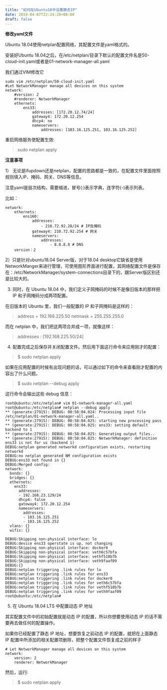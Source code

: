 ```yaml
---
title: "如何在Ubuntu18中设置静态IP"
date: 2019-04-07T22:24:28+08:00
draft: false
---
```


**修改yaml文件**

Ubuntu 18.04使用netplan配置网络，其配置文件是yaml格式的。

安装好Ubuntu 18.04之后，在/etc/netplan/目录下默认的配置文件名是50-cloud-init.yaml或者是01-network-manager-all.yaml


我们通过VIM修改它

```
sudo vim /etc/netplan/50-cloud-init.yaml
#Let NetworkManager manage all devices on this system 
network:
    #version: 2
    #renderer: NetworkManager
    ethernets:     
        ens33:   
            addresses: [172.20.12.74/24]
            gateway4: 172.20.12.254
            dhcp4: no     
            nameservers:           
                addresses: [103.16.125.251, 103.16.125.252]
```


重启网络服务使配置生效:

>sudo netplan apply 



**注意事项**

1） 无论是ifupdown还是netplan，配置的思路都是一致的，在配置文件里面按照规则填入IP、掩码、网关、DNS等信息。

注意yaml是层次结构，需要缩进，冒号(:)表示字典，连字符(-)表示列表。

比如：
```
network:     
    ethernets:
        ens160:
            addresses:
                - 210.72.92.28/24 # IP及掩码
            gateway4: 210.72.92.254 # 网关
            nameservers:
                addresses:
                    - 8.8.8.8 # DNS     
    version：2 
```


2）只是针对ubuntu18.04 Server版，对于18.04 desktop它缺省是使用NetworkManger来进行管理，可使用图形界面进行配置，其网络配置文件是保存在：/etc/NetworkManager/system-connections目录下的，跟Server版区别还是比较大的。



3) 同时，在 Ubuntu 18.04 中，我们定义子网掩码的时候不是像旧版本的那样把 IP 和子网掩码分成两项配置。

在旧版本的 Ubuntu 里，我们一般配置的 IP 和子网掩码是这样的：

> address = 192.168.225.50 
> netmask = 255.255.255.0 

而在 netplan 中，我们把这两项合并成一项，就像这样：

> addresses : [192.168.225.50/24] 



4) 配置完成之后保存并关闭配置文件。然后用下面这行命令来应用刚才的配置：

> $ sudo netplan apply 

如果在应用配置的时候有出现问题的话，可以通过如下的命令来查看刚才配置的内容出了什么问题。

> $ sudo netplan --debug apply 

这行命令会输出这些 debug 信息：

```
root@ubuntu:/etc/netplan# vim 01-network-manager-all.yaml 
root@ubuntu:/etc/netplan# netplan --debug apply
** (generate:27915): DEBUG: 00:58:04.024: Processing input file /etc/netplan/01-network-manager-all.yaml..
** (generate:27915): DEBUG: 00:58:04.025: starting new processing pass
** (generate:27915): DEBUG: 00:58:04.025: ens33: setting default backend to 1
** (generate:27915): DEBUG: 00:58:04.025: Generating output files..
** (generate:27915): DEBUG: 00:58:04.025: NetworkManager: definition ens33 is not for us (backend 1)
DEBUG:netplan generated networkd configuration exists, restarting networkd
DEBUG:no netplan generated NM configuration exists
DEBUG:ens33 not found in {}
DEBUG:Merged config:
network:
  bonds: {}
  bridges: {}
  ethernets:
    ens33:
      addresses:
      - 192.168.23.129/24
      dhcp4: false
      gateway4: 172.20.12.254
      nameservers:
        addresses:
        - 103.16.125.251
        - 103.16.125.252
  vlans: {}
  wifis: {}

DEBUG:Skipping non-physical interface: lo
DEBUG:device ens33 operstate is up, not changing
DEBUG:Skipping non-physical interface: docker0
DEBUG:Skipping non-physical interface: veth6c57bfa
DEBUG:Skipping non-physical interface: vethf518b7b
DEBUG:Skipping non-physical interface: veth9faaf09
DEBUG:{}
DEBUG:netplan triggering .link rules for lo
DEBUG:netplan triggering .link rules for ens33
DEBUG:netplan triggering .link rules for docker0
DEBUG:netplan triggering .link rules for veth6c57bfa
DEBUG:netplan triggering .link rules for vethf518b7b
DEBUG:netplan triggering .link rules for veth9faaf09
root@ubuntu:/etc/netplan# 
```


5) 在 Ubuntu 18.04 LTS 中配置动态 IP 地址

其实配置文件中的初始配置就是动态 IP 的配置，所以你想要使用动态 IP 的话不需要再去做任何的配置操作。

如果你已经配置了静态 IP 地址，想要恢复之前动态 IP 的配置，就把在上面静态 IP 配置中所添加的相关配置项删除，把整个配置文件恢复成之前的样子

```
# Let NetworkManager manage all devices on this system
network:   
    version: 2   
    renderer: NetworkManager 
```
然后，运行:
> $ sudo netplan apply
